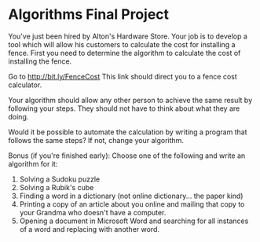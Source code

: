 # Algorithms Final Project

You've just been hired by Alton's Hardware Store. Your job is to develop a tool which will allow his customers to calculate the cost for installing a fence. First you need to determine the algorithm to calculate the cost of installing the fence. 

Go to http://bit.ly/FenceCost
This link should direct you to a fence cost calculator.


Your algorithm should allow any other person to achieve the same result by following your steps. They should not have to think about what they are doing.

Would it be possible to automate the calculation by writing a program that follows the same steps? If not, change your algorithm.



Bonus (if you're finished early): Choose one of the following and write an algorithm for it:
1. Solving a Sudoku puzzle
2. Solving a Rubik's cube
3. Finding a word in a dictionary (not online dictionary... the paper kind)
4. Printing a copy of an article about you online and mailing that copy to your Grandma who doesn't have a computer.
5. Opening a document in Microsoft Word and searching for all instances of a word and replacing with another word.